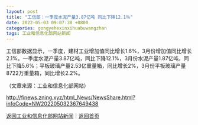 ```yaml
---
layout: post
title: "工信部：一季度水泥产量3.87亿吨 同比下降12.1％"
date: 2022-05-03 09:07:38 +0800
categories: gongyehexinxihuabuwangzhan
tags: 工业和信息化部网站新闻
---
```

<p>工信部数据显示，一季度，建材工业增加值同比增长1.6%，3月份增加值同比增长2.1%。一季度水泥产量3.87亿吨，同比下降12.1%，3月份水泥产量1.87亿吨，同比下降5.6%；平板玻璃产量2.53亿重量箱，同比增长2%，3月份平板玻璃产量8722万重量箱，同比增长2.2%。</p><p class="em_media">（文章来源：工业和信息化部网站）</p>

<http://finews.zning.xyz/html_News/NewsShare.html?infoCode=NW202205032367649438>

[返回工业和信息化部网站新闻](//finews.withounder.com/category/gongyehexinxihuabuwangzhan.html)｜[返回首页](//finews.withounder.com/)